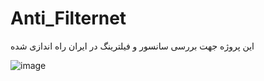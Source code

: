 # Anti_Filternet

این پروژه جهت بررسی سانسور و فیلترینگ در ایران راه اندازی شده

![image](https://user-images.githubusercontent.com/44586882/234557334-4b7fe7fe-8afd-45a2-9769-b4b988790e5d.png)
